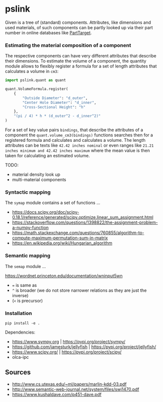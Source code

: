 # pslink

Given is a tree of (standard) components. Attributes, like dimensions and
used materials, of such components can be partly looked up via their part number
in online databases like [PartTarget](http://www.parttarget.com).


### Estimating the material composition of a component
The respective components can have very different attributes that describe
their dimensions. To estimate the volume of a component, the quantity module
allows to flexibly register a formula for a set of length attributes that
calculates a volume in `cm3`: 

```python
import pslink.quant as quant

quant.VolumeFormula.register(
    {
        "Outside Diameter": "d_outer",
        "Center Hole Diameter": "d_inner",
        "Cross-Sectional Height": "h"
    },
    "(pi / 4) * h * (d_outer^2 - d_inner^2)"
)
```

For a set of key value pairs `bindings`, that describe the attributes of a
component the `quant.volume_cm3(bindings)` functions searches then for a
registered formula and calculates and calculates a volume. The length attributes
can be texts like `42.42 inches nominal` or even ranges like
`21.21 inches minimum and 42.42 inches maximum` where the mean value is then
taken for calculating an estimated volume.

TODO:

* material density look up
* multi-material components


### Syntactic mapping
The `symap` module contains a set of functions ...

* https://docs.scipy.org/doc/scipy-0.18.1/reference/generated/scipy.optimize.linear_sum_assignment.html
* https://stackoverflow.com/questions/1398822/the-assignment-problem-a-numpy-function
* https://math.stackexchange.com/questions/760855/algorithm-to-compute-maximum-permutation-sum-in-matrix
* https://en.wikipedia.org/wiki/Hungarian_algorithm

### Semantic mapping

The `semap` module ...

https://wordnet.princeton.edu/documentation/wninput5wn

* `=` is same as
* `^` is broader (we do not store narrower relations as they are just the inverse)
* (`<` is precursor)

### Installation

```
pip install -e .
```

Dependencies:

* https://www.sympy.org | https://pypi.org/project/sympy/
* https://github.com/jamesturk/jellyfish | https://pypi.org/project/jellyfish/
* https://www.scipy.org/ | https://pypi.org/project/scipy/
* olca-ipc


## Sources

* http://www.cs.utexas.edu/~ml/papers/marlin-kdd-03.pdf
* http://www.semantic-web-journal.net/system/files/swj1470.pdf
* https://www.kushaldave.com/p451-dave.pdf